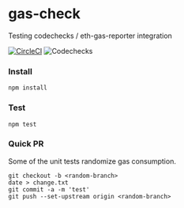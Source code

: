 # gas-check





Testing codechecks / eth-gas-reporter integration

[![CircleCI](https://circleci.com/gh/cgewecke/gas-check.svg?style=svg)](https://circleci.com/gh/cgewecke/gas-check)
![Codechecks](https://raw.githubusercontent.com/codechecks/docs/master/images/badges/badge-default.svg?sanitize=true)

### Install

```
npm install
```

### Test

```
npm test
```

### Quick PR

Some of the unit tests randomize gas consumption.

```
git checkout -b <random-branch>
date > change.txt
git commit -a -m 'test'
git push --set-upstream origin <random-branch>
```
